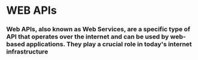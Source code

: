 # WEB APIs

### Web APIs, also known as Web Services, are a specific type of API that operates over the internet and can be used by web-based applications. They play a crucial role in today's internet infrastructure